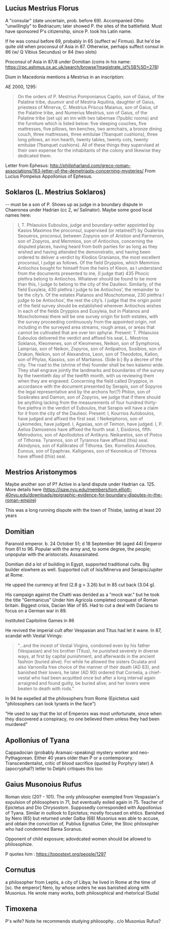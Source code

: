 Lucius Mestrius Florus
---------------------
A "consular" (date uncertain, prob. before 69).  Accompanied Otho "unwillingly" to Bedriacum; later showed P. the sites of the battlefield.  Must have sponsored P's citizenship, since P. took his Latin name.

If he was consul before 69, probably in 65 (suffect w/ Firmus). But he'd be quite old when proconsul of Asia in 87.  Otherwise, perhaps suffect consul in 86 (w/ Q Vibius Secundus) or 84 (two slots)

Proconsul of Asia in 87/8 under Domitian (coins in his name: https://rpc.ashmus.ox.ac.uk/search/browse?magistrate_id%5B%5D=278)

Dium in Macedonia mentions a Mestrius in an inscription: 

AE 2000, 1295:
> On the orders of P. Mestrius Pomponianus Capito, son of Gaius, of the Palatine tribe,
duumvir and of Mestria Aquilina, daughter of Gaius, priestess of Minerva, C. Mestrius
Priscus Maianus, son of Gaius, of the Palatine tribe, and Numerius Mestrius, son of Gaius,
of the Palatine tribe (set up) an inn with two tabernae (?public rooms) and the furniture
which is listed below: five sleeping couches, five mattresses, five pillows, ten benches, two
armchairs, a bronze dining couch, three mattresses, three emitulae (?banquet cushions),
three long pillows, an iron hearth, twenty tables, twenty cots, twenty emitulae (?banquet
cushions). All of these things they supervised at their own expense for the inhabitants of
the colony and likewise they dedicated them.


Letter from Ephesus:  http://philipharland.com/greco-roman-associations/163-letter-of-the-demetriasts-concerning-mysteries/  From Lucius Pompeius Appollonius of Ephesus.


Soklaros (L. Mestrius Soklaros)
---------------------------
 -- must be a son of P.  Shows up as judge in a boundary dispute in Chaeronea under Hadrian (cc 2, w/ Salinator).  Maybe some good local names here:

> I, T. Phlaouios Euboulos, judge and boundary-setter appointed by Kasios Maximos the
proconsul, supervised (or retained?) by Oualerios Seoueros, proconsul, between Zopyros
son of Aristion and Parmenon, son of Zopyros, and Memmios, son of Antiochos,
concerning the disputed places, having heard from both parties for as long as they wished
and having attended the demonstratio, and having been ordered to deliver a verdict by
Klodios Granianos, the most excellent proconsul, I judge as follows. Of the field
Dryppios, which Memmios Antiochos bought for himself from the heirs of Kleon, as I
understand from the documents presented to me, (I judge that) 435 Phocic plethra belong
to Antiochos. Whatever should be found to be more than this, I judge to belong to the city
of the Daulieoi. Similarly, of the field Euxyleia, 430 plethra I judge to be Antiochos’, the
remainder to be the city’s. Of the estates Platanos and Moschotomeai, 230 plethra I judge
to be Antiochos’, the rest the city’s. I judge that the origin point of the field survey should
be established wherever Antiochos wishes in each of the fields Dryppios and Euxyleia,
but in Platanos and Moschotomeai there will be one survey origin for both estates, with
the survey proceeding continuously from the appointed origin, not including in the
surveyed area streams, rough areas, or areas that cannot be cultivated that are over ten
sphyrai. Present: T. Phlaouios Euboulos delivered the verdict and affixed his seal,
L. Mestrios Soklaros, Kleomenes, son of Kleomenes, Neikon, son of Symphoros,
Lamprias, son of Neikon, Zopyros, son of Antipatros, Sosibios, son of Drakon, Neikon,
son of Alexandros, Leon, son of Theodotos, Kallon, son of Phylax, Kassios, son of
Martianos.
> (Side b:) By a decree of the city. The road to the (shrine of the) founder shall be two
kalamoi wide. They shall engrave jointly the landmarks and boundaries of the survey by
the twentieth day of the twelfth month, with us reviewing them when they are engraved.
Concerning the field called Dryppios, in accordance with the document presented by
Serapis, son of Sopyros the legal representative and by the archons for(?) Philon, son of
Sosikrates and Damon, son of Zopyros, we judge that if there should be anything lacking
from the measurements of four hundred thirty-five plethra in the verdict of Euboulos, that
Serapis will have a claim for it from the city of the Daulieoi. Present: I, Kourrios
Autoboulos, have judged and affixed the first seal. I Neikeiphoros, son of Lykomedes,
have judged. I, Agasias, son of Teimon, have judged. I, P. Aelios Damoxenos have
affixed the fourth seal. I, Eisidoros, fifth. Metrodoros, son of Apollodotos of Antikyra.
Neikaretos, son of Pistos of Tithorea. Tyrannos, son of Tyrannos have affixed (this) seal.
Akindynos, son of Kallikrates of Tithorea. Sex. Kornelios Axiochos. Eunous, son of
Epaphras. Kalligenes, son of Keoneikus of Tithorea have affixed (this) seal. 

Mestrios Aristonymos
--------------------
Maybe another son of P? Active in a land dispute under Hadrian ca. 125.  More details here (https://isaw.nyu.edu/members/tom.elliott-40nyu.edu/downloads/epigraphic-evidence-for-boundary-disputes-in-the-roman-empire)

This was a long running dispute with the town of Thisbe, lasting at least 20 years


Domitian
---------
Paranoid emperor. b. 24 October 51; d 18 September 96 (aged 44)  Emperor from 81 to 96. Popular with the army and, to some degree, the people; unpopular with the aristocrats.  Assassinated. 

Domitian did a lot of building in Egypt, supported traditional cults. Big builder elswhere as well. Supported cult of Isis/Minerva and Serapis/Jupiter at Rome.

He upped the currency at first (2.8 g > 3.26) but in 85 cut back (3.04 g).  

His campaign against the Chatti was derided as a "mock war." but he took the title "Germanicus"  Under him Agricola completed conquest of Roman britain. Biggest crisis, Dacian War of 85. Had to cut a deal with Dacians to focus on a German war in 89.

Instituted Capitoline Games in 86

He revived the imperial cult after Vespasian and Titus had let it wane. 
In 87, scandal with Vestal Virings:
> "...and the incest of Vestal Virgins, condoned even by his father (Vespasian) and his brother (Titus), he punished severely in diverse ways, at first by capital punishment, and afterwards in the ancient fashion (buried alive). For while he allowed the sisters Oculata and also Varronilla free choice of the manner of their death (AD 83), and banished their lovers, he later (AD 90) ordered that Cornelia, a chief-vestal who had been acquitted once but after a long interval again arraigned and found guilty, be buried alive; and her lovers were beaten to death with rods."



In 94 he expelled all the philosophers from Rome (Epictetus said "philosophers can look tyrants in the face")

"He used to say that the lot of Emperors was most unfortunate, since when they discovered a conspiracy, no one believed them unless they had been murdered"


Apollonius of Tyana
-----------
Cappadocian (probably Aramaic-speaking) mystery worker and neo-Pythagorean. Either 40 years older than P or a contemporary.  Transcendentalist, critic of blood sacrifice (quoted by Porphyry later)  A (apocryphal?) letter to Delphi critiques this too:



Gaius Musonoius Rufus
------------------
Roman stoic (20? - 101).  The only philosopher exempted from Vespasian's expulsion of philosophers in 71, but eventually exiled again in 75.  Teacher of Epictetus and Dio Chrysostom.  Supposedly corresponded with Appollonius of Tyana. Similar in outlook to Epictetus; mostly focused on ehtics. Banished by Nero (65) but returned under Galba (68) Musonius was able to accuse, and obtain the conviction of, Publius Egnatius Celer, the Stoic philosopher who had condemned Barea Soranus.

Opponent of child exposure; adovdcated women should be allowed to philosophize.

P quotes him : https://topostext.org/people/1297


Cornutus
------
a philosopher from Leptis, a city of Libya; he lived in Rome at the time of [sc. the emperor] Nero, by whose orders he was banished along with Musonius. He wrote many works, both philosophical and rhetorical (Suda)


Timoxena
-----------
P's wife? Note he recommends studying philosophy.. c/o Musonius Rufus?